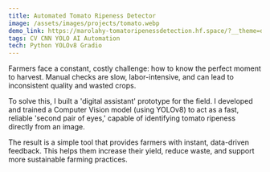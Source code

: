 ```yaml
---
title: Automated Tomato Ripeness Detector 
image: /assets/images/projects/tomato.webp
demo_link: https://marolahy-tomatoripenessdetection.hf.space/?__theme=dark
tags: CV CNN YOLO AI Automation
tech: Python YOLOv8 Gradio 
---
```


Farmers face a constant, costly challenge: how to know the perfect moment to harvest. Manual checks are slow, labor-intensive, and can lead to inconsistent quality and wasted crops.

To solve this, I built a 'digital assistant' prototype for the field. I developed and trained a Computer Vision model (using YOLOv8) to act as a fast, reliable 'second pair of eyes,' capable of identifying tomato ripeness directly from an image.

The result is a simple tool that provides farmers with instant, data-driven feedback. This helps them increase their yield, reduce waste, and support more sustainable farming practices.

